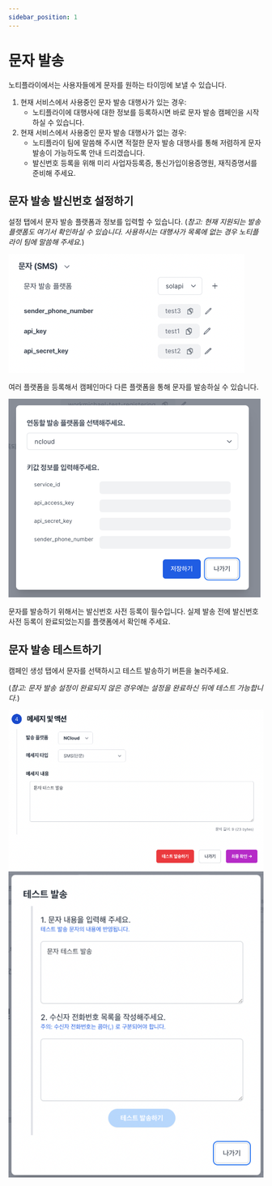 ```yaml
---
sidebar_position: 1
---
```


# 문자 발송

노티플라이에서는 사용자들에게 문자를 원하는 타이밍에 보낼 수 있습니다. 

1. 현재 서비스에서 사용중인 문자 발송 대행사가 있는 경우:
    - 노티플라이에 대행사에 대한 정보를 등록하시면 바로 문자 발송 캠페인을 시작하실 수 있습니다.
2. 현재 서비스에서 사용중인 문자 발송 대행사가 없는 경우:
    - 노티플라이 팀에 말씀해 주시면 적절한 문자 발송 대행사를 통해 저렴하게 문자 발송이 가능하도록 안내 드리겠습니다.
    - 발신번호 등록을 위해 미리 사업자등록증, 통신가입이용증명원, 재직증명서를 준비해 주세요.

## 문자 발송 발신번호 설정하기

설정 탭에서 문자 발송 플랫폼과 정보를 입력할 수 있습니다. 
(_참고: 현재 지원되는 발송 플랫폼도 여기서 확인하실 수 있습니다. 사용하시는 대행사가 목록에 없는 경우 노티플라이 팀에 말씀해 주세요._)

![Text message settings](./img/text_message_settings.png)

여러 플랫폼을 등록해서 캠페인마다 다른 플랫폼을 통해 문자를 발송하실 수 있습니다.

![Text message add platform](./img/text_message_add_platform.png)

문자를 발송하기 위해서는 발신번호 사전 등록이 필수입니다. 실제 발송 전에 발신번호 사전 등록이 완료되었는지를 플랫폼에서 확인해 주세요.

## 문자 발송 테스트하기

캠페인 생성 탭에서 문자를 선택하시고 테스트 발송하기 버튼을 눌러주세요.

(_참고: 문자 발송 설정이 완료되지 않은 경우에는 설정을 완료하신 뒤에 테스트 가능합니다._)

![Text message test](./img/text_message_test.png)
![Text message test modal](./img/text_message_test_modal.png)
